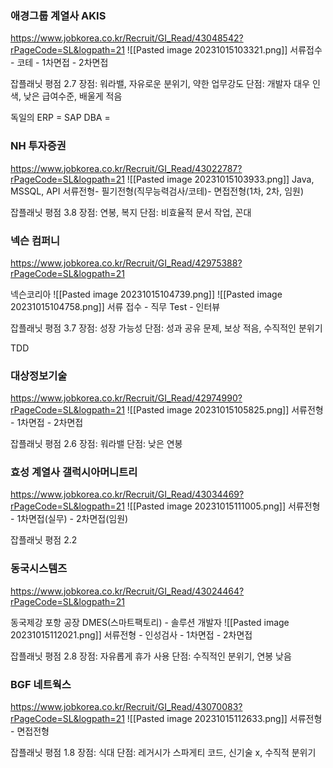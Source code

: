 ### 애경그룹 계열사 AKIS
https://www.jobkorea.co.kr/Recruit/GI_Read/43048542?rPageCode=SL&logpath=21
![[Pasted image 20231015103321.png]]
서류접수 - 코테 - 1차면접 - 2차면접

잡플래닛 평점 2.7
장점: 워라밸, 자유로운 분위기, 약한 업무강도
단점: 개발자 대우 인색, 낮은 급여수준, 배울게 적음

독일의 ERP = SAP
DBA = 

### NH 투자증권
https://www.jobkorea.co.kr/Recruit/GI_Read/43022787?rPageCode=SL&logpath=21
![[Pasted image 20231015103933.png]]
Java, MSSQL, API
서류전형- 필기전형(직무능력검사/코테)- 면접전형(1차, 2차, 임원)

잡플래닛 평점 3.8
장점: 연봉, 복지
단점: 비효율적 문서 작업, 꼰대

### 넥슨 컴퍼니
https://www.jobkorea.co.kr/Recruit/GI_Read/42975388?rPageCode=SL&logpath=21

넥슨코리아
![[Pasted image 20231015104739.png]]
![[Pasted image 20231015104758.png]]
서류 접수 - 직무 Test - 인터뷰 

잡플래닛 평점 3.7
장점: 성장 가능성
단점: 성과 공유 문제, 보상 적음, 수직적인 분위기 

TDD

### 대상정보기술
https://www.jobkorea.co.kr/Recruit/GI_Read/42974990?rPageCode=SL&logpath=21
![[Pasted image 20231015105825.png]]
서류전형 - 1차면접 - 2차면접

잡플래닛 평점 2.6
장점: 워라밸
단점: 낮은 연봉 

### 효성 계열사 갤럭시아머니트리
https://www.jobkorea.co.kr/Recruit/GI_Read/43034469?rPageCode=SL&logpath=21
![[Pasted image 20231015111005.png]]
서류전형 - 1차면접(실무) - 2차면접(임원)

잡플래닛 평점 2.2

### 동국시스템즈
https://www.jobkorea.co.kr/Recruit/GI_Read/43024464?rPageCode=SL&logpath=21

동국제강 포항 공장 DMES(스마트팩토리) - 솔루션 개발자
![[Pasted image 20231015112021.png]]
서류전형 - 인성검사 - 1차면접 - 2차면접

잡플래닛 평점 2.8
장점: 자유롭게 휴가 사용 
단점: 수직적인 분위기, 연봉 낮음 

### BGF 네트웍스
https://www.jobkorea.co.kr/Recruit/GI_Read/43070083?rPageCode=SL&logpath=21
![[Pasted image 20231015112633.png]]
서류전형 - 면접전형

잡플래닛 평점 1.8
장점: 식대
단점: 레거시가 스파게티 코드, 신기술 x, 수직적 분위기